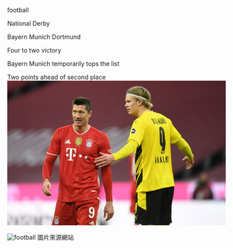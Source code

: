 football

National Derby

Bayern Munich
Dortmund

Four to two victory

Bayern Munich temporarily tops the list

Two points ahead of second place
![bayern](./bayern.jpg)

![football](./image.b.png)
圖片來源網站
